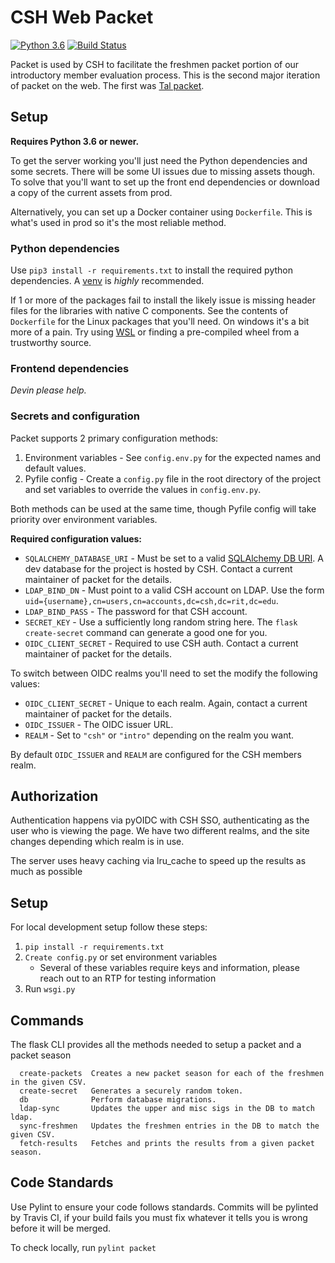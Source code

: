 # CSH Web Packet

[![Python 3.6](https://img.shields.io/badge/python-3.6-blue.svg)](https://www.python.org/downloads/release/python-360/)
[![Build Status](https://travis-ci.org/ComputerScienceHouse/packet.svg?branch=develop)](https://travis-ci.org/ComputerScienceHouse/packet)

Packet is used by CSH to facilitate the freshmen packet portion of our introductory member evaluation process. This is 
the second major iteration of packet on the web. The first was [Tal packet](https://github.com/TalCohen/CSHWebPacket).

## Setup
**Requires Python 3.6 or newer.**

To get the server working you'll just need the Python dependencies and some secrets. There will be some UI issues due 
to missing assets though. To solve that you'll want to set up the front end dependencies or download a copy of the 
current assets from prod.

Alternatively, you can set up a Docker container using `Dockerfile`. This is what's used in prod so it's the most 
reliable method.

### Python dependencies
Use `pip3 install -r requirements.txt` to install the required python dependencies. A 
[venv](https://packaging.python.org/tutorials/installing-packages/#creating-virtual-environments) is *highly* 
recommended. 

If 1 or more of the packages fail to install the likely issue is missing header files for the libraries with native C 
components. See the contents of `Dockerfile` for the Linux packages that you'll need. On windows it's a bit more of a 
pain. Try using [WSL](https://docs.microsoft.com/en-us/windows/wsl/about) or finding a pre-compiled wheel from a 
trustworthy source.

### Frontend dependencies
*Devin please help.*

### Secrets and configuration
Packet supports 2 primary configuration methods:
1. Environment variables - See `config.env.py` for the expected names and default values.
2. Pyfile config - Create a `config.py` file in the root directory of the project and set variables to override the 
values in `config.env.py`.

Both methods can be used at the same time, though Pyfile config will take priority over environment variables.

**Required configuration values:**
* `SQLALCHEMY_DATABASE_URI` - Must be set to a valid [SQLAlchemy DB URI](http://flask-sqlalchemy.pocoo.org/2.3/config/#connection-uri-format). 
A dev database for the project is hosted by CSH. Contact a current maintainer of packet for the details.
* `LDAP_BIND_DN` - Must point to a valid CSH account on LDAP. Use the form 
`uid={username},cn=users,cn=accounts,dc=csh,dc=rit,dc=edu`.
* `LDAP_BIND_PASS` - The password for that CSH account.
* `SECRET_KEY` - Use a sufficiently long random string here. The `flask create-secret` command can generate a good one 
for you.
* `OIDC_CLIENT_SECRET` - Required to use CSH auth. Contact a current maintainer of packet for the details.

To switch between OIDC realms you'll need to set the modify the following values:
* `OIDC_CLIENT_SECRET` - Unique to each realm. Again, contact a current maintainer of packet for the details.
* `OIDC_ISSUER` - The OIDC issuer URL.
* `REALM` - Set to `"csh"` or `"intro"` depending on the realm you want.

By default `OIDC_ISSUER` and `REALM` are configured for the CSH members realm.

Authorization
-------------

Authentication happens via pyOIDC with CSH SSO, authenticating as the user who is viewing the page.
We have two different realms, and the site changes depending which realm is in use.

The server uses heavy caching via lru_cache to speed up the results as much as possible

Setup
------

For local development setup follow these steps:

1. ```pip install -r requirements.txt```
2. `Create config.py` or set environment variables
    - Several of these variables require keys and information, please reach out to an RTP for testing information
3. Run `wsgi.py`


Commands
--------

The flask CLI provides all the methods needed to setup a packet and a packet season

```
  create-packets  Creates a new packet season for each of the freshmen in the given CSV.
  create-secret   Generates a securely random token.
  db              Perform database migrations.
  ldap-sync       Updates the upper and misc sigs in the DB to match ldap.
  sync-freshmen   Updates the freshmen entries in the DB to match the given CSV.
  fetch-results   Fetches and prints the results from a given packet season.
```

Code Standards
------------

Use Pylint to ensure your code follows standards. Commits will be pylinted by Travis CI, if your
build fails you must fix whatever it tells you is wrong before it will be merged.

To check locally, run ```pylint packet```
